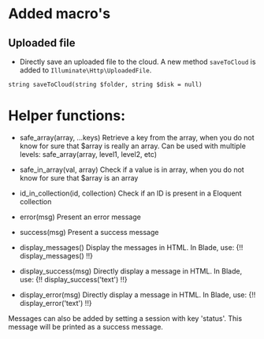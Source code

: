 # Added macro's

## Uploaded file

- Directly save an uploaded file to the cloud. A new method `saveToCloud` is added to `Illuminate\Http\UploadedFile`.

`string saveToCloud(string $folder, string $disk = null)`

# Helper functions:

- safe_array(array, ...keys)
Retrieve a key from the array, when you do not know for sure that $array is really an array. Can be used with multiple levels:
safe_array(array, level1, level2, etc)

- safe_in_array(val, array)
Check if a value is in array, when you do not know for sure that $array is an array

- id_in_collection(id, collection)
Check if an ID is present in a Eloquent collection

- error(msg)
Present an error message

- success(msg)
Present a success message

- display_messages()
Display the messages in HTML. In Blade, use: {!! display_messages() !!}

- display_success(msg)
Directly display a message in HTML. In Blade, use: {!! display_success('text') !!}

- display_error(msg)
Directly display a message in HTML. In Blade, use: {!! display_error('text') !!}

Messages can also be added by setting a session with key 'status'. This message will be printed as a success message.